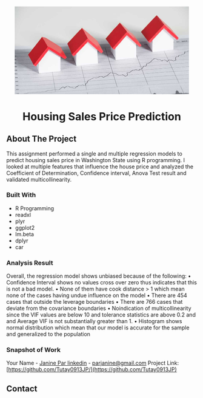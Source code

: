 <!-- PROJECT LOGO -->
<br />
<div align="center">
<p align="center">
  <img width="460" height="auto" src="https://github.com/Tutay0913JP/DataScienceWork/blob/main/images/HousingSalesPrice.png">
</p>


  <h1 align="center">Housing Sales Price Prediction </h1>
</div>

<!-- ABOUT THE PROJECT -->
## About The Project

This assignment performed a single and multiple regression models to predict housing sales price in Washington State using R programming. I looked at multiple features that influence the house price and analyzed the Coefficient of Determination, Confidence interval, Anova Test result and validated multicollinearity. 


### Built With
* R Programming
* readxl
* plyr
* ggplot2
* lm.beta
* dplyr
* car

<!-- GETTING STARTED -->
### Analysis Result
 Overall, the regression model shows unbiased because of the following:
 • Confidence Interval shows no values cross over zero thus indicates that this is not a bad model.
 • None of them have cook distance > 1 which mean none of the cases having undue influence on the  model
 • There are 454 cases that outside the leverage boundaries
 • There are 766 cases that deviate from the covariance boundaries
 • Noindication of multicollinearity since the VIF values are below 10 and tolerance statistics are above  0.2 and and Average VIF is not substantially greater than 1.
 • Histogram shows normal distribution which mean that our model is accurate for the sample and  generalized to the population

<!-- CONTACT -->

### Snapshot of Work
Your Name - [Janine Par linkedin](https://www.linkedin.com/in/janine-par-a0753a2b8) - parjanine@gmail.com
Project Link: [https://github.com/Tutay0913JP/](https://github.com/Tutay0913JP)

## Contact
